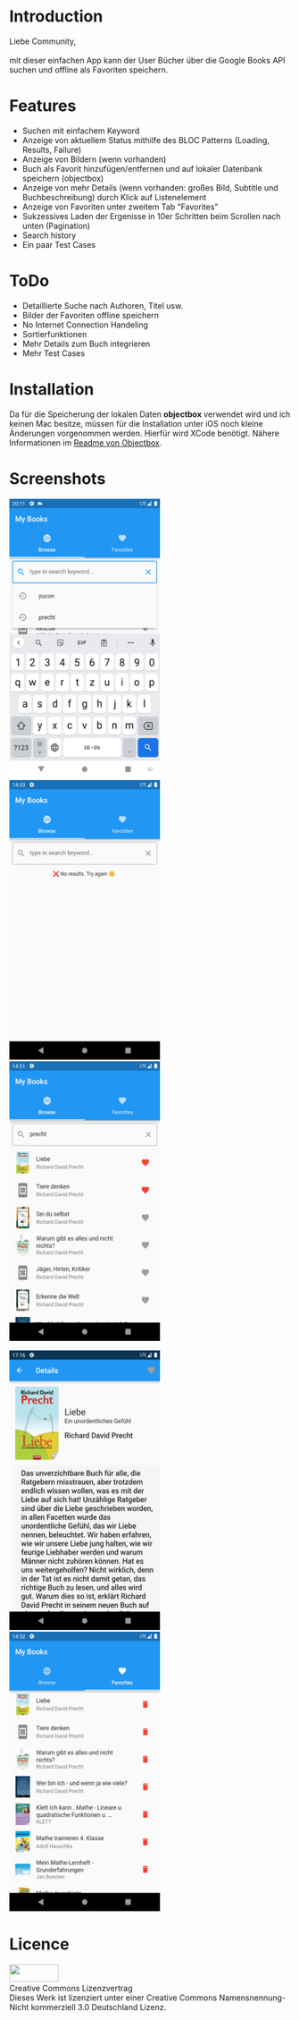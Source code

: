 <h1>Introduction</h1>
Liebe Community,<br/>
<br/>
mit dieser einfachen App kann der User Bücher über die Google Books API suchen und offline als Favoriten speichern.
<br/>
<h1>Features</h1>

- Suchen mit einfachem Keyword
- Anzeige von aktuellem Status mithilfe des BLOC Patterns (Loading, Results, Failure)
- Anzeige von Bildern (wenn vorhanden)
- Buch als Favorit hinzufügen/entfernen und auf lokaler Datenbank speichern (objectbox)
- Anzeige von mehr Details (wenn vorhanden: großes Bild, Subtitle und Buchbeschreibung) durch Klick auf Listenelement
- Anzeige von Favoriten unter zweitem Tab "Favorites"
- Sukzessives Laden der Ergenisse in 10er Schritten beim Scrollen nach unten (Pagination)
- Search history
- Ein paar Test Cases
<h1>ToDo</h1>

- Detaillierte Suche nach Authoren, Titel usw.
- Bilder der Favoriten offline speichern
- No Internet Connection Handeling
- Sortierfunktionen
- Mehr Details zum Buch integrieren
- Mehr Test Cases
<h1>Installation</h1>
Da für die Speicherung der lokalen Daten <strong>objectbox</strong> verwendet wird und ich keinen Mac besitze, müssen für die Installation unter iOS noch kleine Änderungen vorgenommen werden. Hierfür wird XCode benötigt. Nähere Informationen im <a href="https://pub.dev/packages/objectbox" title="Readme von Objectbox">Readme von Objectbox</a>.
<h1>Screenshots</h1>
<p float="left">
  <img src="screenshots/6.png" width="270" height="500"/>
  <img src="screenshots/2.png" width="270" height="500"/> 
  <img src="screenshots/3.png" width="270" height="500"/>
</p>
<p float="left">
  <img src="screenshots/4.png" width="270" height="500"/>
  <img src="screenshots/5.png" width="270" height="500"/> 
</p>
<h1>Licence</h1>
<img src="4readme-licence.png" width="88" height="31"> <br/>
Creative Commons Lizenzvertrag<br/>
Dieses Werk ist lizenziert unter einer Creative Commons Namensnennung-Nicht kommerziell 3.0 Deutschland Lizenz.<br/>
<br/>
